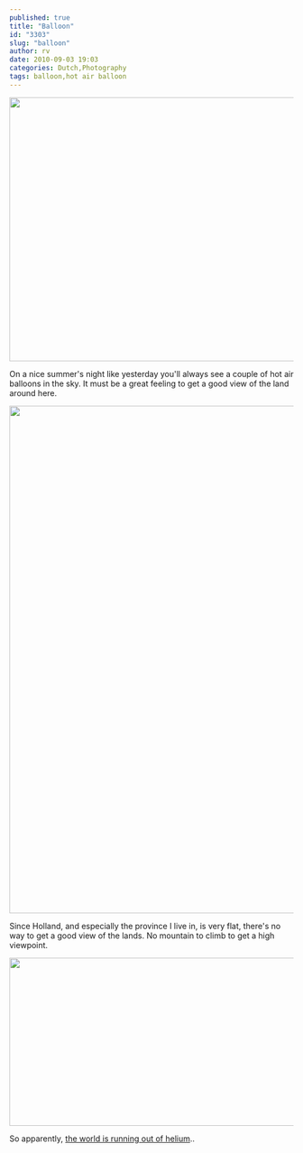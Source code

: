```yaml
---
published: true
title: "Balloon"
id: "3303"
slug: "balloon"
author: rv
date: 2010-09-03 19:03
categories: Dutch,Photography
tags: balloon,hot air balloon
---
```

<a href="https://s3.amazonaws.com/cfwblog/uploads/2010/09/balloon1_2048.jpg"><img class="aligncenter size-full wp-image-3307" title="Balloon1_900" src="https://s3.amazonaws.com/cfwblog/uploads/2010/09/balloon1_900.jpg" alt="" width="900" height="468" /></a>

On a nice summer's night like yesterday you'll always see a couple of hot air balloons in the sky. It must be a great feeling to get a good view of the land around here.

<a href="https://s3.amazonaws.com/cfwblog/uploads/2010/09/balloon2_2048.jpg"><img class="aligncenter size-full wp-image-3308" title="Balloon2_900" src="https://s3.amazonaws.com/cfwblog/uploads/2010/09/balloon2_900.jpg" alt="" width="558" height="900" /></a>

Since Holland, and especially the province I live in, is very flat, there's no way to get a good view of the lands. No mountain to climb to get a high viewpoint.

<a href="https://s3.amazonaws.com/cfwblog/uploads/2010/09/img_7940pscrop_2048.jpg"><img class="aligncenter size-full wp-image-3309" title="IMG_7940PSCrop_900" src="https://s3.amazonaws.com/cfwblog/uploads/2010/09/img_7940pscrop_900.jpg" alt="" width="900" height="298" /></a>

So apparently, <a href="http://www.physorg.com/news201853523.html" target="_blank">the world is running out of helium</a>..